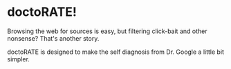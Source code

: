 # doctoRATE!

Browsing the web for sources is easy, but filtering click-bait and other nonsense? That's another story.

doctoRATE is designed to make the self diagnosis from Dr. Google a little bit simpler. 

